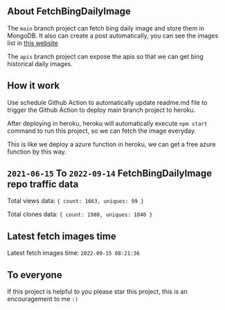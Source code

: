## About FetchBingDailyImage

The `main` branch project can fetch bing daily image and store them in MongoDB.
It also can create a post automatically, you can see the images list in [this website](https://oursalbum.netlify.app)

The `apis` branch project can expose the apis so that we can get bing historical daily images.

## How it work

Use schedule Github Action to automatically update readme.md file to trigger the Github Action to deploy main branch project to heroku.

After deploying in heroku, heroku will automatically execute `npm start` command to run this project, so we can fetch the image everyday.

This is like we deploy a azure function in heroku, we can get a free azure function by this way.

## `2021-06-15` To `2022-09-14` FetchBingDailyImage repo traffic data

Total views data: `{ count: 1663, uniques: 99 }`

Total clones data: `{ count: 1980, uniques: 1040 }`

## Latest fetch images time

Latest fetch images time: `2022-09-15 08:21:36`

## To everyone

If this project is helpful to you please star this project, this is an encouragement to me `:)`



